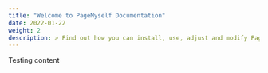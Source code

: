 ```yaml
---
title: "Welcome to PageMyself Documentation"
date: 2022-01-22
weight: 2
description: > Find out how you can install, use, adjust and modify PageMyself to your needs.
---
```


Testing content